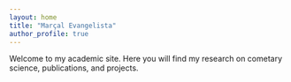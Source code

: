 ```yaml
---
layout: home
title: "Marçal Evangelista"
author_profile: true
---
```


Welcome to my academic site. Here you will find my research on cometary science, publications, and projects.

